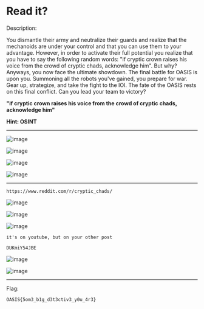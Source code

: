 # Read it?

Description:

You dismantle their army and neutralize their guards and realize that the mechanoids are under your control and that you can use them to your advantage. However, in order to activate their full potential you realize that you have to say the following random words: "if cryptic crown raises his voice from the crowd of cryptic chads, acknowledge him". But why? Anyways, you now face the ultimate showdown. The final battle for OASIS is upon you. Summoning all the robots you've gained, you prepare for war. Gear up, strategize, and take the fight to the IOI. The fate of the OASIS rests on this final conflict. Can you lead your team to victory?

 **"if cryptic crown raises his voice from the crowd of cryptic chads, acknowledge him"**

 **Hint: OSINT**
 
 ---
 
![image](https://github.com/user-attachments/assets/055f64d0-a163-455f-b1f2-ff90c9377a36)

![image](https://github.com/user-attachments/assets/8e3c28c1-9fd9-40e7-acd8-6fd9732071a0)

![image](https://github.com/user-attachments/assets/b2892dfe-40d0-4805-828d-cab918ad41ab)

![image](https://github.com/user-attachments/assets/735c71f7-d8a5-4813-9188-0e63b6622f84)

---

`https://www.reddit.com/r/cryptic_chads/`

 ![image](https://github.com/user-attachments/assets/36fdbeb3-5bfe-4284-9aac-b77a780106a8)

 ![image](https://github.com/user-attachments/assets/e50380d4-c17d-4a58-a0fc-b215d51ef9da)

 ![image](https://github.com/user-attachments/assets/c6915b4e-dcb6-45a4-b5c7-b9b2d77a9e1c)

`it's on youtube, but on your other post`

`DUKmiY54JBE`

![image](https://github.com/user-attachments/assets/70369131-e548-4494-846a-82e897e2c8dc)

![image](https://github.com/user-attachments/assets/22db454d-049a-46ec-899d-158523c5024c)

---

Flag:
```
OASIS{5om3_b1g_d3t3ctiv3_y0u_4r3}
```


